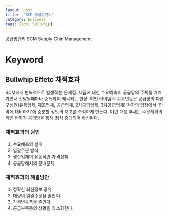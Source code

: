 ```yaml
---
layout: post
title:  "SCM 공급망관리"
category: business
tags: [scm, bullwhip]
---
```


공급망관리 SCM Supply Chin Management

# Keyword
## Bullwhip Effetc 채찍효과
SCM에서 반복적으로 발생하는 문제점. 제품에 대한 수요예측이 공급망의 주체를 거쳐가면서 전달될때마나 증폭되어 왜곡되는 현상.
어떤 아이템의 수요변동은 공급망의 다른구성원(유통업체, 제조업체, 공급업체, 2차공급업체, 3차공급업체) 각자의 입장에서 '만약에 대비하기'에 중분할 정도의 재고를 축적하게 만든다.
이런 대응 추세는 주문계획의 작은 변화가 공급망을 통해 점차 증대되어 확산된다.


### 채찍효과의 원인
  1. 수요예측의 실패
  2. 일괄주문 방식
  3. 생산업체의 유동적인 가격정책
  4. 공급망에서의 분배문제

### 채찍효과의 해결방안
  1. 정확한 최신정보 공유
  2. 대량의 일괄주문을 줄인다.
  3. 가격변동폭을 줄인다
  4. 공급부족등의 상황을 최소화한다.
